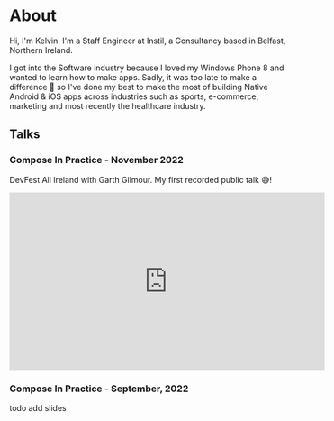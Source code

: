 # About

Hi, I'm Kelvin. I'm a Staff Engineer at Instil, a Consultancy based in Belfast, Northern Ireland.

I got into the Software industry because I loved my Windows Phone 8 and wanted to learn how to make apps. Sadly, it was too late to make a difference 🥲 so I've done my best to make the most of building Native Android & iOS apps across industries such as sports, e-commerce, marketing and most recently the healthcare industry.

## Talks

### Compose In Practice - November 2022
DevFest All Ireland with Garth Gilmour. My first recorded public talk 😅!

<iframe width="560" height="315" src="https://www.youtube.com/embed/0rnr4RF2lNo?si=9nTsh6PvFfDip6f0" title="YouTube video player" frameborder="0" allow="accelerometer; autoplay; clipboard-write; encrypted-media; gyroscope; picture-in-picture; web-share" allowfullscreen></iframe>

### Compose In Practice - September, 2022

todo add slides
